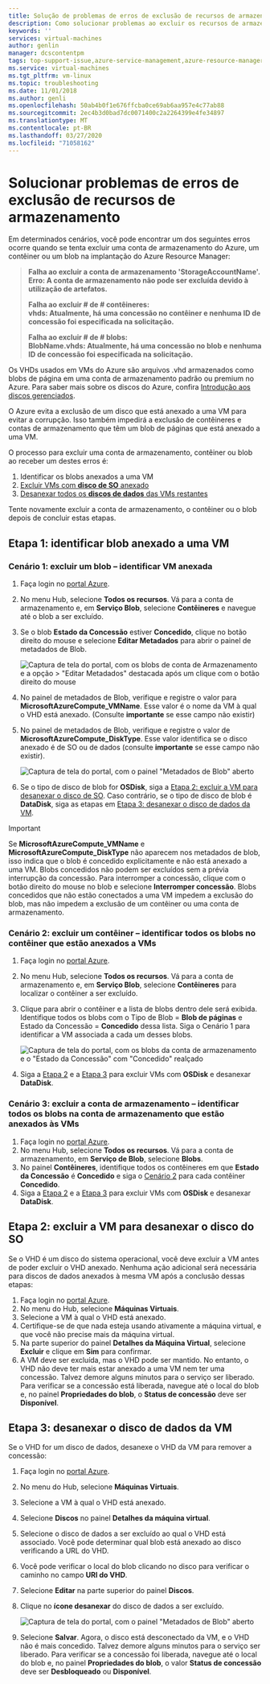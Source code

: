 ```yaml
---
title: Solução de problemas de erros de exclusão de recursos de armazenamento em VMs do Linux no Azure | Microsoft Docs
description: Como solucionar problemas ao excluir os recursos de armazenamento que contém o VHDs anexados.
keywords: ''
services: virtual-machines
author: genlin
manager: dcscontentpm
tags: top-support-issue,azure-service-management,azure-resource-manager
ms.service: virtual-machines
ms.tgt_pltfrm: vm-linux
ms.topic: troubleshooting
ms.date: 11/01/2018
ms.author: genli
ms.openlocfilehash: 50ab4b0f1e676ffcba0ce69ab6aa957e4c77ab88
ms.sourcegitcommit: 2ec4b3d0bad7dc0071400c2a2264399e4fe34897
ms.translationtype: MT
ms.contentlocale: pt-BR
ms.lasthandoff: 03/27/2020
ms.locfileid: "71058162"
---
```

# <a name="troubleshoot-storage-resource-deletion-errors"></a>Solucionar problemas de erros de exclusão de recursos de armazenamento

Em determinados cenários, você pode encontrar um dos seguintes erros ocorre quando se tenta excluir uma conta de armazenamento do Azure, um contêiner ou um blob na implantação do Azure Resource Manager:

> **Falha ao excluir a conta de armazenamento 'StorageAccountName'. Erro: A conta de armazenamento não pode ser excluída devido à utilização de artefatos.**
> 
> **Falha ao excluir # de # contêineres:<br>vhds: Atualmente, há uma concessão no contêiner e nenhuma ID de concessão foi especificada na solicitação.**
> 
> **Falha ao excluir # de # blobs:<br>BlobName.vhds: Atualmente, há uma concessão no blob e nenhuma ID de concessão foi especificada na solicitação.**

Os VHDs usados em VMs do Azure são arquivos .vhd armazenados como blobs de página em uma conta de armazenamento padrão ou premium no Azure. Para saber mais sobre os discos do Azure, confira [Introdução aos discos gerenciados](../linux/managed-disks-overview.md).

O Azure evita a exclusão de um disco que está anexado a uma VM para evitar a corrupção. Isso também impedirá a exclusão de contêineres e contas de armazenamento que têm um blob de páginas que está anexado a uma VM. 

O processo para excluir uma conta de armazenamento, contêiner ou blob ao receber um destes erros é: 
1. Identificar os blobs anexados a uma VM
2. [Excluir VMs com **disco de SO** anexado](#step-2-delete-vm-to-detach-os-disk)
3. [Desanexar todos os **discos de dados** das VMs restantes](#step-3-detach-data-disk-from-the-vm)

Tente novamente excluir a conta de armazenamento, o contêiner ou o blob depois de concluir estas etapas.

## <a name="step-1-identify-blob-attached-to-a-vm"></a>Etapa 1: identificar blob anexado a uma VM

### <a name="scenario-1-deleting-a-blob--identify-attached-vm"></a>Cenário 1: excluir um blob – identificar VM anexada
1. Faça login no [portal Azure](https://portal.azure.com).
2. No menu Hub, selecione **Todos os recursos**. Vá para a conta de armazenamento e, em **Serviço Blob**, selecione **Contêineres** e navegue até o blob a ser excluído.
3. Se o blob **Estado da Concessão** estiver **Concedido**, clique no botão direito do mouse e selecione **Editar Metadados** para abrir o painel de metadados de Blob. 

    ![Captura de tela do portal, com os blobs de conta de Armazenamento e a opção > "Editar Metadados" destacada após um clique com o botão direito do mouse](./media/troubleshoot-vhds/utd-edit-metadata-sm.png)

4. No painel de metadados de Blob, verifique e registre o valor para **MicrosoftAzureCompute_VMName**. Esse valor é o nome da VM à qual o VHD está anexado. (Consulte **importante** se esse campo não existir)
5. No painel de metadados de Blob, verifique e registre o valor de **MicrosoftAzureCompute_DiskType**. Esse valor identifica se o disco anexado é de SO ou de dados (consulte **importante** se esse campo não existir). 

     ![Captura de tela do portal, com o painel "Metadados de Blob" aberto](./media/troubleshoot-vhds/utd-blob-metadata-sm.png)

6. Se o tipo de disco de blob for **OSDisk**, siga a [Etapa 2: excluir a VM para desanexar o disco de SO](#step-2-delete-vm-to-detach-os-disk). Caso contrário, se o tipo de disco de blob é **DataDisk**, siga as etapas em [Etapa 3: desanexar o disco de dados da VM](#step-3-detach-data-disk-from-the-vm). 

> [!IMPORTANT]
> Se **MicrosoftAzureCompute_VMName** e **MicrosoftAzureCompute_DiskType** não aparecem nos metadados de blob, isso indica que o blob é concedido explicitamente e não está anexado a uma VM. Blobs concedidos não podem ser excluídos sem a prévia interrupção da concessão. Para interromper a concessão, clique com o botão direito do mouse no blob e selecione **Interromper concessão**. Blobs concedidos que não estão conectados a uma VM impedem a exclusão do blob, mas não impedem a exclusão de um contêiner ou uma conta de armazenamento.

### <a name="scenario-2-deleting-a-container---identify-all-blobs-within-container-that-are-attached-to-vms"></a>Cenário 2: excluir um contêiner – identificar todos os blobs no contêiner que estão anexados a VMs
1. Faça login no [portal Azure](https://portal.azure.com).
2. No menu Hub, selecione **Todos os recursos**. Vá para a conta de armazenamento e, em **Serviço Blob**, selecione **Contêineres** para localizar o contêiner a ser excluído.
3. Clique para abrir o contêiner e a lista de blobs dentro dele será exibida. Identifique todos os blobs com o Tipo de Blob = **Blob de páginas** e Estado da Concessão = **Concedido** dessa lista. Siga o Cenário 1 para identificar a VM associada a cada um desses blobs.

    ![Captura de tela do portal, com os blobs da conta de armazenamento e o "Estado da Concessão" com "Concedido" realçado](./media/troubleshoot-vhds/utd-disks-sm.png)

4. Siga a [Etapa 2](#step-2-delete-vm-to-detach-os-disk) e a [Etapa 3](#step-3-detach-data-disk-from-the-vm) para excluir VMs com **OSDisk** e desanexar **DataDisk**. 

### <a name="scenario-3-deleting-storage-account---identify-all-blobs-within-storage-account-that-are-attached-to-vms"></a>Cenário 3: excluir a conta de armazenamento – identificar todos os blobs na conta de armazenamento que estão anexados às VMs
1. Faça login no [portal Azure](https://portal.azure.com).
2. No menu Hub, selecione **Todos os recursos**. Vá para a conta de armazenamento, em **Serviço de Blob**, selecione **Blobs**.
3. No painel **Contêineres**, identifique todos os contêineres em que **Estado da Concessão** é **Concedido** e siga o [Cenário 2](#scenario-2-deleting-a-container---identify-all-blobs-within-container-that-are-attached-to-vms) para cada contêiner **Concedido**.
4. Siga a [Etapa 2](#step-2-delete-vm-to-detach-os-disk) e a [Etapa 3](#step-3-detach-data-disk-from-the-vm) para excluir VMs com **OSDisk** e desanexar **DataDisk**. 

## <a name="step-2-delete-vm-to-detach-os-disk"></a>Etapa 2: excluir a VM para desanexar o disco do SO
Se o VHD é um disco do sistema operacional, você deve excluir a VM antes de poder excluir o VHD anexado. Nenhuma ação adicional será necessária para discos de dados anexados à mesma VM após a conclusão dessas etapas:

1. Faça login no [portal Azure](https://portal.azure.com).
2. No menu do Hub, selecione **Máquinas Virtuais**.
3. Selecione a VM à qual o VHD está anexado.
4. Certifique-se de que nada esteja usando ativamente a máquina virtual, e que você não precise mais da máquina virtual.
5. Na parte superior do painel **Detalhes da Máquina Virtual**, selecione **Excluir** e clique em **Sim** para confirmar.
6. A VM deve ser excluída, mas o VHD pode ser mantido. No entanto, o VHD não deve ter mais estar anexado a uma VM nem ter uma concessão. Talvez demore alguns minutos para o serviço ser liberado. Para verificar se a concessão está liberada, navegue até o local do blob e, no painel **Propriedades do blob**, o **Status de concessão** deve ser **Disponível**.

## <a name="step-3-detach-data-disk-from-the-vm"></a>Etapa 3: desanexar o disco de dados da VM
Se o VHD for um disco de dados, desanexe o VHD da VM para remover a concessão:

1. Faça login no [portal Azure](https://portal.azure.com).
2. No menu do Hub, selecione **Máquinas Virtuais**.
3. Selecione a VM à qual o VHD está anexado.
4. Selecione **Discos** no painel **Detalhes da máquina virtual**.
5. Selecione o disco de dados a ser excluído ao qual o VHD está associado. Você pode determinar qual blob está anexado ao disco verificando a URL do VHD.
6. Você pode verificar o local do blob clicando no disco para verificar o caminho no campo **URI do VHD**.
7. Selecione **Editar** na parte superior do painel **Discos**.
8. Clique no **ícone desanexar** do disco de dados a ser excluído.

     ![Captura de tela do portal, com o painel "Metadados de Blob" aberto](./media/troubleshoot-vhds/utd-vm-disks-edit.png)

9. Selecione **Salvar**. Agora, o disco está desconectado da VM, e o VHD não é mais concedido. Talvez demore alguns minutos para o serviço ser liberado. Para verificar se a concessão foi liberada, navegue até o local do blob e, no painel **Propriedades do blob**, o valor **Status de concessão** deve ser **Desbloqueado** ou **Disponível**.

[Storage deletion errors in Resource Manager deployment]: #storage-delete-errors-in-rm

